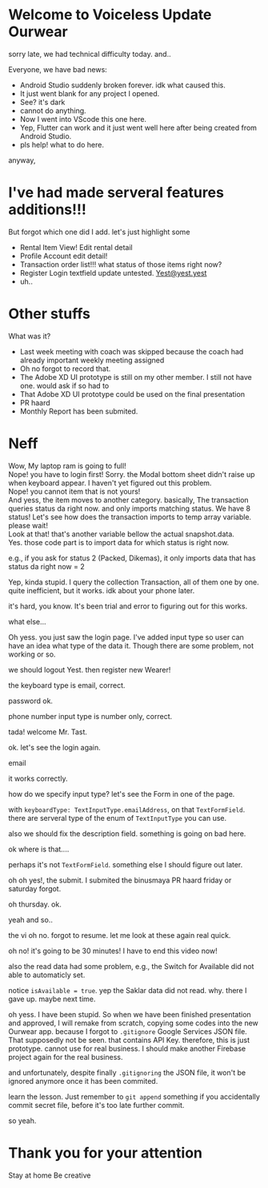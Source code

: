 # Welcome to Voiceless Update Ourwear
sorry late, we had technical difficulty today. and..

Everyone, we have bad news:
- Android Studio suddenly broken forever. idk what caused this.
- It just went blank for any project I opened.
- See? it's dark
- cannot do anything.
- Now I went into VScode this one here.
- Yep, Flutter can work and it just went well here after being created from Android Studio.
- pls help! what to do here.

anyway,

# I've had made serveral features additions!!!
But forgot which one did I add. let's just highlight some
- Rental Item View! Edit rental detail
- Profile Account edit detail!
- Transaction order list!!! what status of those items right now?
- Register Login textfield update untested. Yest@yest.yest
- uh..

# Other stuffs
What was it?
- Last week meeting with coach was skipped because the coach had already important weekly meeting assigned
- Oh no forgot to record that.
- The Adobe XD UI prototype is still on my other member. I still not have one. would ask if so had to
- That Adobe XD UI prototype could be used on the final presentation
- PR haard
- Monthly Report has been submited.

# Neff
Wow, My laptop ram is going to full!  
Nope! you have to login first!
Sorry. the Modal bottom sheet didn't raise up when keyboard appear. I haven't yet figured out this problem.  
Nope! you cannot item that is not yours!  
And yess, the item moves to another category. basically, The transaction queries status da right now. and only imports matching status. We have 8 status!
Let's see how does the transaction imports to temp array variable. please wait!  
Look at that! that's another variable bellow the actual snapshot.data.  
Yes. those code part is to import data for which status is right now.

e.g., if you ask for status 2 (Packed, Dikemas), it only imports data that has status da right now = 2  

Yep, kinda stupid. I query the collection Transaction, all of them one by one. quite inefficient, but it works. idk about your phone later.

it's hard, you know. It's been trial and error to figuring out for this works.

what else...

Oh yess. you just saw the login page. I've added input type so user can have an idea what type of the data it. Though there are some problem, not working or so.

we should logout Yest. then register new Wearer!

the keyboard type is email, correct.

password ok.

phone number input type is number only, correct.

tada! welcome Mr. Tast.

ok. let's see the login again.

email

it works correctly.

how do we specify input type? let's see the Form in one of the page.

with `keyboardType: TextInputType.emailAddress`, on that `TextFormField`.
there are serveral type of the enum of `TextInputType` you can use.

also we should fix the description field. something is going on bad here.

ok where is that....

perhaps it's not `TextFormField`. something else I should figure out later.


oh oh yes!, the submit. I submited the binusmaya PR haard friday or saturday forgot.

oh thursday. ok.

yeah and so..

the vi oh no. forgot to resume. let me look at these again real quick.

oh no! it's going to be 30 minutes! I have to end this video now!

also the read data had some problem, e.g., the Switch for Available did not able to automaticly set.

notice `isAvailable = true`. yep the Saklar data did not read. why. there I gave up. maybe next time.

oh yess. I have been stupid. So when we have been finished presentation and approved, I will remake from scratch, copying some codes into the new Ourwear app. because I forgot to `.gitignore` Google Services JSON file. That supposedly not be seen. that contains API Key. therefore, this is just prototype. cannot use for real business. I should make another Firebase project again for the real business.

and unfortunately, despite finally `.gitignoring` the JSON file, it won't be ignored anymore once it has been commited.

learn the lesson. Just remember to `git append` something if you accidentally commit secret file, before it's too late further commit.

so yeah. 

# Thank you for your attention
Stay at home
Be creative